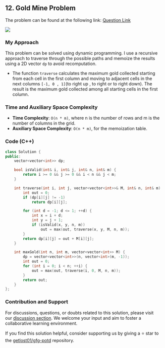 ## 12. Gold Mine Problem
The problem can be found at the following link: [Question Link](https://www.geeksforgeeks.org/problems/gold-mine-problem2608/1)

![](https://badgen.net/badge/Level/Medium/yellow)

### My Approach
This problem can be solved using dynamic programming. I use a recursive approach to traverse through the possible paths and memoize the results using a 2D vector `dp` to avoid recomputation. 
- The function `traverse` calculates the maximum gold collected starting from each cell in the first column and moving to adjacent cells in the next columns `[-1, 0 , 1]`(to right up , to right or to right down). The result is the maximum gold collected among all starting cells in the first column.

### Time and Auxiliary Space Complexity

- **Time Complexity**: `O(n * m)`, where n is the number of rows and m is the number of columns in the grid.
- **Auxiliary Space Complexity**: `O(n * m)`, for the memoization table.

### Code (C++)
```cpp
class Solution {
public:
    vector<vector<int>> dp;

    bool isValid(int& i, int& j, int& n, int& m) {
        return i >= 0 && j >= 0 && i < n && j < m;
    }

    int traverse(int i, int j, vector<vector<int>>& M, int& n, int& m) {
        int out = 0;
        if (dp[i][j] != -1)
            return dp[i][j];

        for (int d = -1; d <= 1; ++d) {
            int x = i + d;
            int y = j + 1;
            if (isValid(x, y, n, m))
                out = max(out, traverse(x, y, M, n, m));
        }
        return dp[i][j] = out + M[i][j];
    }

    int maxGold(int n, int m, vector<vector<int>> M) {
        dp = vector<vector<int>>(n, vector<int>(m, -1));
        int out = 0;
        for (int i = 0; i < n; ++i) {
            out = max(out, traverse(i, 0, M, n, m));
        }
        return out;
    }
};
```

### Contribution and Support

For discussions, questions, or doubts related to this solution, please visit our [discussion section](https://github.com/getlost01/gfg-potd/discussions). We welcome your input and aim to foster a collaborative learning environment.

If you find this solution helpful, consider supporting us by giving a ⭐ star to the [getlost01/gfg-potd](https://github.com/getlost01/gfg-potd) repository.